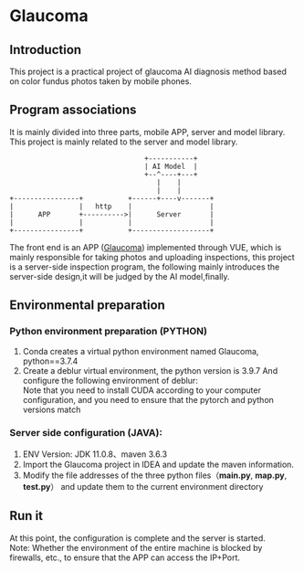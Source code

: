 # Glaucoma

## Introduction
This project is a practical project of glaucoma AI diagnosis method based on color fundus photos taken by mobile phones. 

## Program associations
It is mainly divided into three parts, mobile APP, server and model library. This project is mainly related to the server and model library.
```
                                 +-----------+
                                 | AI Model  |
                                 +--^----+---+
                                    |    |
                                    |    |
+----------------+           +------+----v-------+
|                |   http    |                   |
|      APP       +---------->|      Server       |
|                |           |                   |
+----------------+           +-------------------+
```
The front end is an APP ([Glaucoma](https://github.com/selinananana/Glaucoma-APP)) implemented through VUE, which is mainly responsible for taking photos and uploading inspections, this project is a server-side inspection program, the following mainly introduces the server-side design,it will be judged by the AI model,finally.

## Environmental preparation
### Python environment preparation (PYTHON)
1. Conda creates a virtual python environment named Glaucoma, python==3.7.4
2. Create a deblur virtual environment, the python version is 3.9.7
And configure the following environment of deblur:
<br>Note that you need to install CUDA according to your computer configuration, and you need to ensure that the pytorch and python versions match

### Server side configuration (JAVA):
1. ENV Version: JDK 11.0.8、maven 3.6.3
2. Import the Glaucoma project in IDEA and update the maven information.
3. Modify the file addresses of the three python files（**main.py**, **map.py**, **test.py**） and update them to the current environment directory

## Run it
At this point, the configuration is complete and the server is started.<br>
Note: Whether the environment of the entire machine is blocked by firewalls, etc., to ensure that the APP can access the IP+Port.
